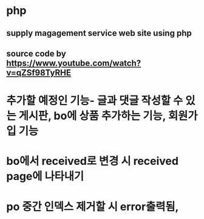 # php
## supply magagement service web site using php
## source code by https://www.youtube.com/watch?v=qZSf98TyRHE
# 추가할 예정인 기능- 글과 댓글 작성할 수 있는 게시판, bo에 상품 추가하는 기능, 회원가입 기능
# bo에서 received로 변경 시 received page에 나타내기
# po 중간 인덱스 제거할 시 error출력됨, 
